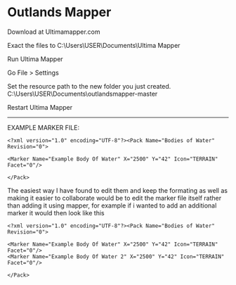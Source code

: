 # Outlands Mapper

Download at Ultimamapper.com

Exact the files to C:\Users\USER\Documents\Ultima Mapper

Run Ultima Mapper

Go File > Settings

Set the resource path to the new folder you just created.  C:\Users\USER\Documents\outlandsmapper-master

Restart Ultima Mapper


---------------------------------------------------------

EXAMPLE MARKER FILE:

```
<?xml version="1.0" encoding="UTF-8"?><Pack Name="Bodies of Water" Revision="0">

<Marker Name="Example Body Of Water" X="2500" Y="42" Icon="TERRAIN" Facet="0"/>

</Pack>
```

The easiest way I have found to edit them and keep the formating as well as making it easier to collaborate would be to edit the marker file itself rather than adding it using mapper, for example if i wanted to add an additional marker it would then look like this

```
<?xml version="1.0" encoding="UTF-8"?><Pack Name="Bodies of Water" Revision="0">

<Marker Name="Example Body Of Water" X="2500" Y="42" Icon="TERRAIN" Facet="0"/>
<Marker Name="Example Body Of Water 2" X="2500" Y="42" Icon="TERRAIN" Facet="0"/>

</Pack>
```

